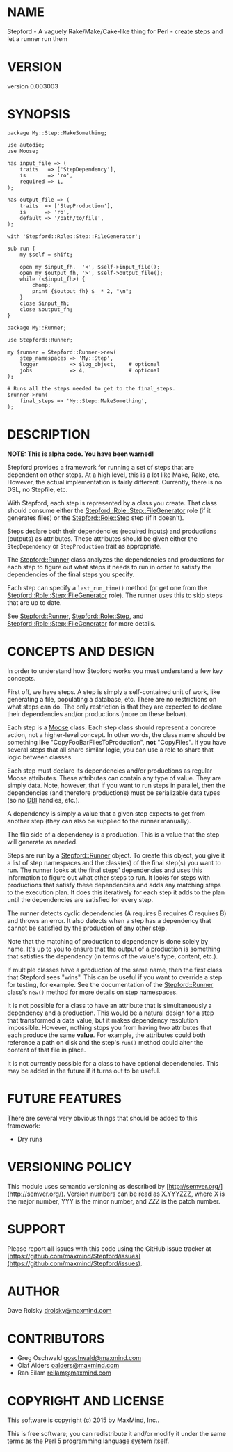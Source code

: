 # NAME

Stepford - A vaguely Rake/Make/Cake-like thing for Perl - create steps and let a runner run them

# VERSION

version 0.003003

# SYNOPSIS

    package My::Step::MakeSomething;

    use autodie;
    use Moose;

    has input_file => (
        traits   => ['StepDependency'],
        is       => 'ro',
        required => 1,
    );

    has output_file => (
        traits  => ['StepProduction'],
        is      => 'ro',
        default => '/path/to/file',
    );

    with 'Stepford::Role::Step::FileGenerator';

    sub run {
        my $self = shift;

        open my $input_fh,  '<', $self->input_file();
        open my $output_fh, '>', $self->output_file();
        while (<$input_fh>) {
            chomp;
            print {$output_fh} $_ * 2, "\n";
        }
        close $input_fh;
        close $output_fh;
    }

    package My::Runner;

    use Stepford::Runner;

    my $runner = Stepford::Runner->new(
        step_namespaces => 'My::Step',
        logger          => $log_object,    # optional
        jobs            => 4,              # optional
    );

    # Runs all the steps needed to get to the final_steps.
    $runner->run(
        final_steps => 'My::Step::MakeSomething',
    );

# DESCRIPTION

**NOTE: This is alpha code. You have been warned!**

Stepford provides a framework for running a set of steps that are dependent on
other steps. At a high level, this is a lot like Make, Rake, etc. However, the
actual implementation is fairly different. Currently, there is no DSL, no
Stepfile, etc.

With Stepford, each step is represented by a class you create. That class
should consume either the [Stepford::Role::Step::FileGenerator](https://metacpan.org/pod/Stepford::Role::Step::FileGenerator) role (if it
generates files) or the [Stepford::Role::Step](https://metacpan.org/pod/Stepford::Role::Step) step (if it doesn't).

Steps declare both their dependencies (required inputs) and productions
(outputs) as attributes. These attributes should be given either the
`StepDependency` or `StepProduction` trait as appropriate.

The [Stepford::Runner](https://metacpan.org/pod/Stepford::Runner) class analyzes the dependencies and productions for
each step to figure out what steps it needs to run in order to satisfy the
dependencies of the final steps you specify.

Each step can specify a `last_run_time()` method (or get one from the
[Stepford::Role::Step::FileGenerator](https://metacpan.org/pod/Stepford::Role::Step::FileGenerator) role). The runner uses this to skip
steps that are up to date.

See [Stepford::Runner](https://metacpan.org/pod/Stepford::Runner), [Stepford::Role::Step](https://metacpan.org/pod/Stepford::Role::Step), and
[Stepford::Role::Step::FileGenerator](https://metacpan.org/pod/Stepford::Role::Step::FileGenerator) for more details.

# CONCEPTS AND DESIGN

In order to understand how Stepford works you must understand a few key concepts.

First off, we have steps. A step is simply a self-contained unit of work, like
generating a file, populating a database, etc. There are no restrictions on
what steps can do. The only restriction is that they are expected to declare
their dependencies and/or productions (more on these below).

Each step is a [Moose](https://metacpan.org/pod/Moose) class. Each step class should represent a concrete
action, not a higher-level concept. In other words, the class name should be
something like "CopyFooBarFilesToProduction", **not** "CopyFiles". If you have
several steps that all share similar logic, you can use a role to share that
logic between classes.

Each step must declare its dependencies and/or productions as regular Moose
attributes. These attributes can contain any type of value. They are simply
data. Note, however, that if you want to run steps in parallel, then the
dependencies (and therefore productions) must be serializable data types (so
no [DBI](https://metacpan.org/pod/DBI) handles, etc.).

A dependency is simply a value that a given step expects to get from another
step (they can also be supplied to the runner manually).

The flip side of a dependency is a production. This is a value that the step
will generate as needed.

Steps are run by a [Stepford::Runner](https://metacpan.org/pod/Stepford::Runner) object. To create this object, you give
it a list of step namespaces and the class(es) of the final step(s) you want
to run. The runner looks at the final steps' dependencies and uses this
information to figure out what other steps to run. It looks for steps with
productions that satisfy these dependencies and adds any matching steps to the
execution plan. It does this iteratively for each step it adds to the plan
until the dependencies are satisfied for every step.

The runner detects cyclic dependencies (A requires B requires C requires B)
and throws an error. It also detects when a step has a dependency that cannot
be satisfied by the production of any other step.

Note that the matching of production to dependency is done solely by
name. It's up to you to ensure that the output of a production is something
that satisfies the dependency (in terms of the value's type, content, etc.).

If multiple classes have a production of the same name, then the first class
that Stepford sees "wins". This can be useful if you want to override a step
for testing, for example. See the documentation of the [Stepford::Runner](https://metacpan.org/pod/Stepford::Runner)
class's `new()` method for more details on step namespaces.

It is not possible for a class to have an attribute that is simultaneously a
dependency and a production. This would be a natural design for a step that
transformed a data value, but it makes dependency resolution
impossible. However, nothing stops you from having two attributes that each
produce the same **value**. For example, the attributes could both reference a
path on disk and the step's `run()` method could alter the content of that
file in place.

It is not currently possible for a class to have optional dependencies. This
may be added in the future if it turns out to be useful.

# FUTURE FEATURES

There are several very obvious things that should be added to this framework:

- Dry runs

# VERSIONING POLICY

This module uses semantic versioning as described by
[http://semver.org/](http://semver.org/). Version numbers can be read as X.YYYZZZ, where X is the
major number, YYY is the minor number, and ZZZ is the patch number.

# SUPPORT

Please report all issues with this code using the GitHub issue tracker at
[https://github.com/maxmind/Stepford/issues](https://github.com/maxmind/Stepford/issues).

# AUTHOR

Dave Rolsky <drolsky@maxmind.com>

# CONTRIBUTORS

- Greg Oschwald <goschwald@maxmind.com>
- Olaf Alders <oalders@maxmind.com>
- Ran Eilam <reilam@maxmind.com>

# COPYRIGHT AND LICENSE

This software is copyright (c) 2015 by MaxMind, Inc..

This is free software; you can redistribute it and/or modify it under
the same terms as the Perl 5 programming language system itself.
